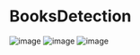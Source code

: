 # BooksDetection

![image](https://github.com/NurhayatYurtaslan/BooksDetection/assets/80510115/048a6720-1ca5-465b-80f8-095e9b59a995)
![image](https://github.com/NurhayatYurtaslan/BooksDetection/assets/80510115/7efa0c93-47bd-4ac0-a44b-6f04d777ab7d)
![image](https://github.com/NurhayatYurtaslan/BooksDetection/assets/80510115/4e991fb0-c16e-4574-b796-2ed08ce07f64)
